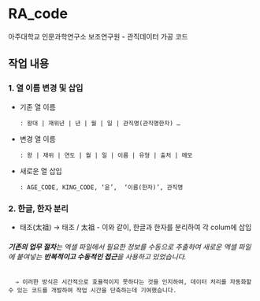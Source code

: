 # RA_code
아주대학교 인문과학연구소 보조연구원 - 관직데이터 가공 코드


## 작업 내용
  ### 1. 열 이름 변경 및 삽입
  - 기존 열 이름
        
        : 왕대 | 재위년 | 년 | 월 | 일 | 관직명(관직명한자) …
        
  - 변경 열 이름
        
        : 왕 | 재위 | 연도 | 월 | 일 | 이름 | 유형 | 출처 | 메모
        
  - 새로운 열 삽입
        
        : AGE_CODE, KING_CODE, ‘윤’,  ‘이름(한자)’, 관직명
        
  ### 2. 한글, 한자 분리
  - 태조(太祖)  → 태조 / 太祖
        - 이와 같이, 한글과 한자를 분리하여 각 colum에 삽입

    
  ###### **기존의 업무 절차**는 엑셀 파일에서 필요한 정보를 수동으로 추출하여 새로운 엑셀 파일에 붙여넣는 **반복적이고 수동적인 접근**을 사용하고 있었습니다.
      ⇒ 이러한 방식은 시간적으로 효율적이지 못하다는 것을 인지하여, 데이터 처리를 자동화할 수 있는 코드를 개발하여 작업 시간을 단축하는데 기여했습니다.
